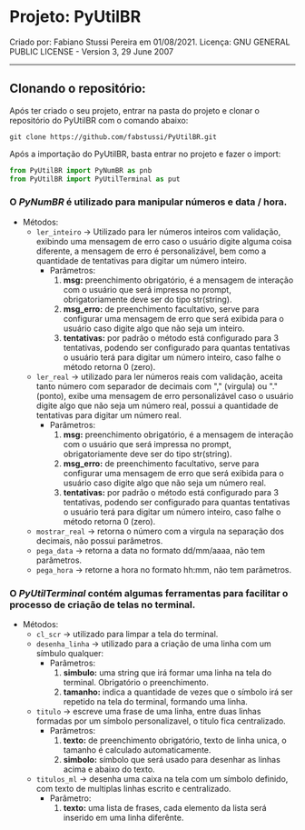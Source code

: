 # Projeto: **PyUtilBR**

Criado por: Fabiano Stussi Pereira em 01/08/2021.
Licença: GNU GENERAL PUBLIC LICENSE - Version 3, 29 June 2007

------------

## Clonando o repositório:
Após ter criado o seu projeto, entrar na pasta do projeto e clonar o repositório do PyUtilBR com o comando abaixo:
~~~ DOS
git clone https://github.com/fabstussi/PyUtilBR.git
~~~
Após a importação do PyUtilBR, basta entrar no projeto e fazer o import:
~~~ python
from PyUtilBR import PyNumBR as pnb
from PyUtilBR import PyUtilTerminal as put
~~~
### O *PyNumBR* é utilizado para manipular números e data / hora.
- Métodos:
	- ```ler_inteiro``` -> Utilizado para ler números inteiros com validação, exibindo uma mensagem de erro caso o usuário digite alguma coisa diferente, a mensagem de erro é personalizável, bem como a quantidade de tentativas para digitar um número inteiro.
		- Parâmetros:
			1. **msg:** preenchimento obrigatório, é a mensagem de interação com o usuário que será impressa no prompt, obrigatoriamente deve ser do tipo str(string).
			2. **msg_erro:** de preenchimento facultativo, serve para configurar uma mensagem de erro que será exibida para o usuário caso digite algo que não seja um inteiro.
			3. **tentativas:** por padrão o método está configurado para 3 tentativas, podendo ser configurado para quantas tentativas o usuário terá para digitar um número inteiro, caso falhe o método retorna 0 (zero).
	- ```ler_real``` -> utilizado para ler números reais com validação, aceita tanto número com separador de decimais com "," (virgula) ou "." (ponto), exibe uma mensagem de erro personalizável caso o usuário digite algo que não seja um número real, possui a quantidade de tentativas para digitar um número real.
		- Parâmetros:
			1. **msg:** preenchimento obrigatório, é a mensagem de interação com o usuário que será impressa no prompt, obrigatoriamente deve ser do tipo str(string).
			1. **msg_erro:** de preenchimento facultativo, serve para configurar uma mensagem de erro que será exibida para o usuário caso digite algo que não seja um número real.
			1. **tentativas:** por padrão o método está configurado para 3 tentativas, podendo ser configurado para quantas tentativas o usuário terá para digitar um número inteiro, caso falhe o método retorna 0 (zero).
	- ```mostrar_real``` -> retorna o número com a virgula na separação dos decimais, não possui parâmetros.
	- ```pega_data``` -> retorna a data no formato dd/mm/aaaa, não tem parâmetros.
	- ```pega_hora``` -> retorne a hora no formato hh:mm, não tem parâmetros.

### O *PyUtilTerminal* contém algumas ferramentas para facilitar o processo de criação de telas no terminal.
- Métodos:
	- ```cl_scr``` -> utilizado para limpar a tela do terminal.
	- ```desenha_linha``` -> utilizado para a criação de uma linha com um símbulo qualquer:
		- Parâmetros:
			1. __simbulo:__ uma string que irá formar uma linha na tela do terminal. Obrigatório o preenchimento.
			1. __tamanho:__ indica a quantidade de vezes que o símbolo irá ser repetido na tela do terminal, formando uma linha.
	- ```titulo``` -> escreve uma frase de uma linha, entre duas linhas formadas por um símbolo personalizavel, o titulo fica centralizado.
		- Parâmetros:
			1. __texto:__ de preenchimento obrigatório, texto de linha unica, o tamanho é calculado automaticamente.
			2. __simbolo:__ símbolo que será usado para desenhar as linhas acima e abaixo do texto.
	- ```titulos_ml``` -> desenha uma caixa na tela com um símbolo definido, com texto de multiplas linhas escrito e centralizado.
		- Parâmetro:
			1. __texto:__ uma lista de frases, cada elemento da lista será inserido em uma linha diferênte.
